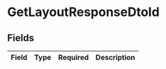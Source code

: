 # GetLayoutResponseDtoId


## Fields

| Field       | Type        | Required    | Description |
| ----------- | ----------- | ----------- | ----------- |
